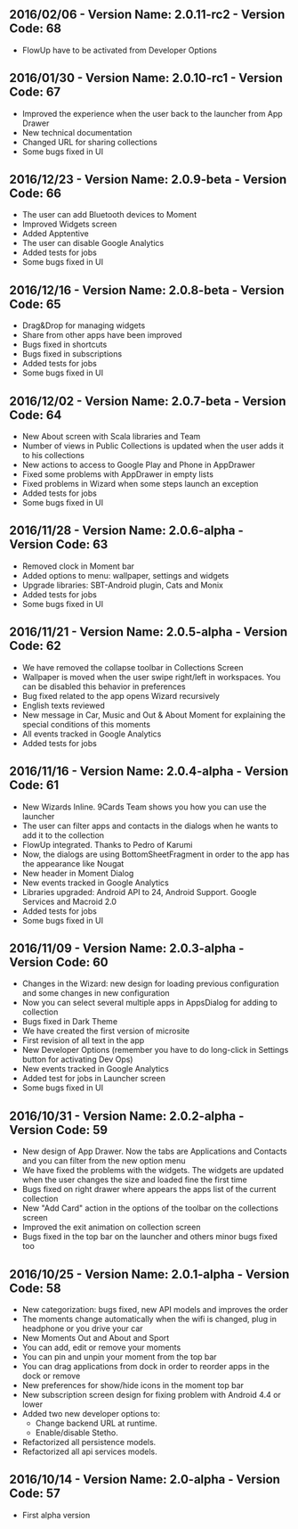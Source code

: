 ## 2016/02/06 - Version Name: 2.0.11-rc2 - Version Code: 68

* FlowUp have to be activated from Developer Options

## 2016/01/30 - Version Name: 2.0.10-rc1 - Version Code: 67

* Improved the experience when the user back to the launcher from App Drawer
* New technical documentation
* Changed URL for sharing collections
* Some bugs fixed in UI

## 2016/12/23 - Version Name: 2.0.9-beta - Version Code: 66

* The user can add Bluetooth devices to Moment
* Improved Widgets screen
* Added Apptentive
* The user can disable Google Analytics
* Added tests for jobs 
* Some bugs fixed in UI

## 2016/12/16 - Version Name: 2.0.8-beta - Version Code: 65

* Drag&Drop for managing widgets
* Share from other apps have been improved
* Bugs fixed in shortcuts
* Bugs fixed in subscriptions
* Added tests for jobs 
* Some bugs fixed in UI

## 2016/12/02 - Version Name: 2.0.7-beta - Version Code: 64

* New About screen with Scala libraries and Team
* Number of views in Public Collections is updated when the user adds it to his collections
* New actions to access to Google Play and Phone in AppDrawer
* Fixed some problems with AppDrawer in empty lists
* Fixed problems in Wizard when some steps launch an exception
* Added tests for jobs 
* Some bugs fixed in UI

## 2016/11/28 - Version Name: 2.0.6-alpha - Version Code: 63

* Removed clock in Moment bar
* Added options to menu: wallpaper, settings and widgets
* Upgrade libraries: SBT-Android plugin, Cats and Monix
* Added tests for jobs 
* Some bugs fixed in UI

## 2016/11/21 - Version Name: 2.0.5-alpha - Version Code: 62

* We have removed the collapse toolbar in Collections Screen
* Wallpaper is moved when the user swipe right/left in workspaces. You can be disabled this behavior in preferences
* Bug fixed related to the app opens Wizard recursively
* English texts reviewed
* New message in Car, Music and Out & About Moment for explaining the special conditions of this moments
* All events tracked in Google Analytics
* Added tests for jobs 

## 2016/11/16 - Version Name: 2.0.4-alpha - Version Code: 61

* New Wizards Inline. 9Cards Team shows you how you can use the launcher
* The user can filter apps and contacts in the dialogs when he wants to add it to the collection
* FlowUp integrated. Thanks to Pedro of Karumi
* Now, the dialogs are using BottomSheetFragment in order to the app has the appearance like Nougat
* New header in Moment Dialog
* New events tracked in Google Analytics
* Libraries upgraded: Android API to 24, Android Support. Google Services and Macroid 2.0
* Added tests for jobs 
* Some bugs fixed in UI

## 2016/11/09 - Version Name: 2.0.3-alpha - Version Code: 60

* Changes in the Wizard: new design for loading previous configuration and some changes in new configuration
* Now you can select several multiple apps in AppsDialog for adding to collection
* Bugs fixed in Dark Theme
* We have created the first version of microsite
* First revision of all text in the app
* New Developer Options (remember you have to do long-click in Settings button for activating Dev Ops)
* New events tracked in Google Analytics
* Added test for jobs in Launcher screen
* Some bugs fixed in UI

## 2016/10/31 - Version Name: 2.0.2-alpha - Version Code: 59

* New design of App Drawer. Now the tabs are Applications and Contacts and you can filter from the new option menu
* We have fixed the problems with the widgets. The widgets are updated when the user changes the size and loaded fine the first time
* Bugs fixed on right drawer where appears the apps list of the current collection
* New "Add Card" action in the options of the toolbar on the collections screen
* Improved the exit animation on collection screen
* Bugs fixed in the top bar on the launcher and others minor bugs fixed too

## 2016/10/25 - Version Name: 2.0.1-alpha - Version Code: 58

* New categorization: bugs fixed, new API models and improves the order
* The moments change automatically when the wifi is changed, plug in headphone or you drive your car
* New Moments Out and About and Sport
* You can add, edit or remove your moments
* You can pin and unpin your moment from the top bar
* You can drag applications from dock in order to reorder apps in the dock or remove
* New preferences for show/hide icons in the moment top bar
* New subscription screen design for fixing problem with Android 4.4 or lower
* Added two new developer options to:
    * Change backend URL at runtime.
    * Enable/disable Stetho.
* Refactorized all persistence models.
* Refactorized all api services models.

## 2016/10/14 - Version Name: 2.0-alpha - Version Code: 57

* First alpha version